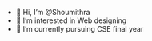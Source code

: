 - 👋 Hi, I’m @Shoumithra
- 👀 I’m interested in Web designing 
- 🌱 I’m currently pursuing CSE final year



<!---
Shoumithra/Shoumithra is a ✨ special ✨ repository because its `README.md` (this file) appears on your GitHub profile.
You can click the Preview link to take a look at your changes.
--->
